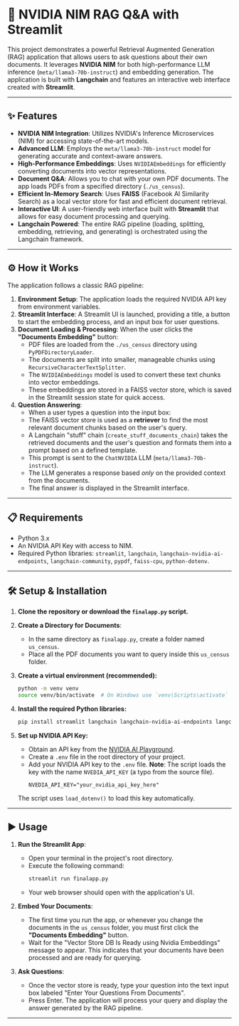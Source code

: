 # 🚀 NVIDIA NIM RAG Q&A with Streamlit

This project demonstrates a powerful Retrieval Augmented Generation (RAG) application that allows users to ask questions about their own documents. It leverages **NVIDIA NIM** for both high-performance LLM inference (`meta/llama3-70b-instruct`) and embedding generation. The application is built with **Langchain** and features an interactive web interface created with **Streamlit**.

---
## ✨ Features

* **NVIDIA NIM Integration**: Utilizes NVIDIA's Inference Microservices (NIM) for accessing state-of-the-art models.
* **Advanced LLM**: Employs the `meta/llama3-70b-instruct` model for generating accurate and context-aware answers.
* **High-Performance Embeddings**: Uses `NVIDIAEmbeddings` for efficiently converting documents into vector representations.
* **Document Q&A**: Allows you to chat with your own PDF documents. The app loads PDFs from a specified directory (`./us_census`).
* **Efficient In-Memory Search**: Uses **FAISS** (Facebook AI Similarity Search) as a local vector store for fast and efficient document retrieval.
* **Interactive UI**: A user-friendly web interface built with **Streamlit** that allows for easy document processing and querying.
* **Langchain Powered**: The entire RAG pipeline (loading, splitting, embedding, retrieving, and generating) is orchestrated using the Langchain framework.

---
## ⚙️ How it Works

The application follows a classic RAG pipeline:

1.  **Environment Setup**: The application loads the required NVIDIA API key from environment variables.
2.  **Streamlit Interface**: A Streamlit UI is launched, providing a title, a button to start the embedding process, and an input box for user questions.
3.  **Document Loading & Processing**: When the user clicks the **"Documents Embedding"** button:
    * PDF files are loaded from the `./us_census` directory using `PyPDFDirectoryLoader`.
    * The documents are split into smaller, manageable chunks using `RecursiveCharacterTextSplitter`.
    * The `NVIDIAEmbeddings` model is used to convert these text chunks into vector embeddings.
    * These embeddings are stored in a FAISS vector store, which is saved in the Streamlit session state for quick access.
4.  **Question Answering**:
    * When a user types a question into the input box:
    * The FAISS vector store is used as a **retriever** to find the most relevant document chunks based on the user's query.
    * A Langchain "stuff" chain (`create_stuff_documents_chain`) takes the retrieved documents and the user's question and formats them into a prompt based on a defined template.
    * This prompt is sent to the `ChatNVIDIA` LLM (`meta/llama3-70b-instruct`).
    * The LLM generates a response based *only* on the provided context from the documents.
    * The final answer is displayed in the Streamlit interface.

---
## 📋 Requirements

* Python 3.x
* An NVIDIA API Key with access to NIM.
* Required Python libraries: `streamlit`, `langchain`, `langchain-nvidia-ai-endpoints`, `langchain-community`, `pypdf`, `faiss-cpu`, `python-dotenv`.

---
## 🛠️ Setup & Installation

1.  **Clone the repository or download the `finalapp.py` script.**

2.  **Create a Directory for Documents**:
    * In the same directory as `finalapp.py`, create a folder named `us_census`.
    * Place all the PDF documents you want to query inside this `us_census` folder.

3.  **Create a virtual environment (recommended):**
    ```bash
    python -m venv venv
    source venv/bin/activate  # On Windows use `venv\Scripts\activate`
    ```

4.  **Install the required Python libraries:**
    ```bash
    pip install streamlit langchain langchain-nvidia-ai-endpoints langchain-community langchain-text-splitters langchain-core pypdf faiss-cpu python-dotenv
    ```

5.  **Set up NVIDIA API Key:**
    * Obtain an API key from the [NVIDIA AI Playground](https://build.nvidia.com/).
    * Create a `.env` file in the root directory of your project.
    * Add your NVIDIA API key to the `.env` file. **Note**: The script loads the key with the name `NVEDIA_API_KEY` (a typo from the source file).
        ```env
        NVEDIA_API_KEY="your_nvidia_api_key_here"
        ```
    The script uses `load_dotenv()` to load this key automatically.

---
## ▶️ Usage

1.  **Run the Streamlit App**:
    * Open your terminal in the project's root directory.
    * Execute the following command:
        ```bash
        streamlit run finalapp.py
        ```
    * Your web browser should open with the application's UI.

2.  **Embed Your Documents**:
    * The first time you run the app, or whenever you change the documents in the `us_census` folder, you must first click the **"Documents Embedding"** button.
    * Wait for the "Vector Store DB Is Ready using Nvidia Embeddings" message to appear. This indicates that your documents have been processed and are ready for querying.

3.  **Ask Questions**:
    * Once the vector store is ready, type your question into the text input box labeled "Enter Your Questions From Documents".
    * Press Enter. The application will process your query and display the answer generated by the RAG pipeline.

---
